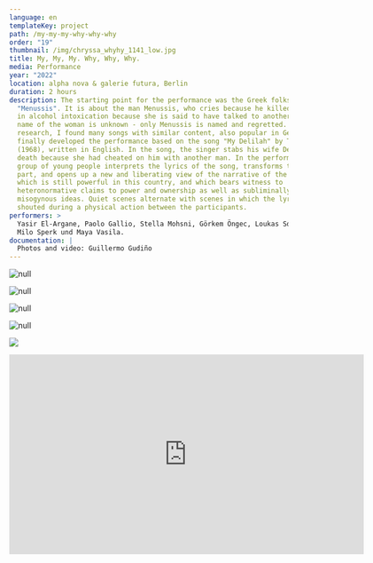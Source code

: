 ```yaml
---
language: en
templateKey: project
path: /my-my-my-why-why-why
order: "19"
thumbnail: /img/chryssa_whyhy_1141_low.jpg
title: My, My, My. Why, Why, Why.
media: Performance
year: "2022"
location: alpha nova & galerie futura, Berlin
duration: 2 hours
description: The starting point for the performance was the Greek folksong
  "Menussis". It is about the man Menussis, who cries because he killed his wife
  in alcohol intoxication because she is said to have talked to another. The
  name of the woman is unknown - only Menussis is named and regretted. During my
  research, I found many songs with similar content, also popular in Germany. I
  finally developed the performance based on the song "My Delilah" by Tom Jones
  (1968), written in English. In the song, the singer stabs his wife Delilah to
  death because she had cheated on him with another man. In the performance, a
  group of young people interprets the lyrics of the song, transforms them in
  part, and opens up a new and liberating view of the narrative of the song,
  which is still powerful in this country, and which bears witness to
  heteronormative claims to power and ownership as well as subliminally to
  misogynous ideas. Quiet scenes alternate with scenes in which the lyrics are
  shouted during a physical action between the participants.
performers: >
  Yasir El-Argane, Paolo Gallio, Stella Mohsni, Görkem Öngec, Loukas Sdrolias,
  Milo Sperk und Maya Vasila.
documentation: |
  Photos and video: Guillermo Gudiño
---
```

![null](/img/chryssa_whyhy_1141.jpg)

![null](/img/chryssa_whyhy_786.jpg)

![null](/img/chryssa_whyhy_1816_hi.jpg)

![null](/img/chryssa_whyhy_1795.jpg)

![](/img/chryssa_whywhy_022.jpg)

<iframe src="https://player.vimeo.com/video/744104852?h=749304a504&title=0&byline=0&portrait=0" width="640" height="360" frameborder="0" allow="autoplay; fullscreen; picture-in-picture" allowfullscreen></iframe>
